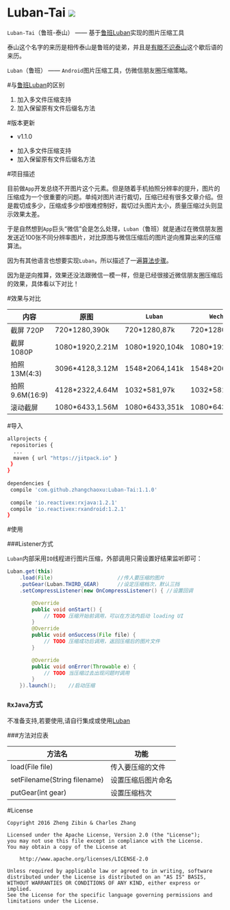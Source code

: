 # Luban-Tai [![](https://jitpack.io/v/zhangchaoxu/Luban-Tai.svg)](https://jitpack.io/#zhangchaoxu/Luban-Tai)

`Luban-Tai`（鲁班-泰山） —— 基于[鲁班Luban](https://github.com/Curzibn/Luban)实现的图片压缩工具

泰山这个名字的来历是相传泰山是鲁班的徒弟，并且是[有眼不识泰山](http://baike.baidu.com/subview/1032812/18218100.htm)这个歇后语的来历。

`Luban`（鲁班） —— `Android`图片压缩工具，仿微信朋友圈压缩策略。

#与[鲁班Luban](https://github.com/Curzibn/Luban)的区别
1. 加入多文件压缩支持
2. 加入保留原有文件后缀名方法

#版本更新
* v1.1.0
- 加入多文件压缩支持
- 加入保留原有文件后缀名方法

#项目描述

目前做`App`开发总绕不开图片这个元素。但是随着手机拍照分辨率的提升，图片的压缩成为一个很重要的问题。单纯对图片进行裁切，压缩已经有很多文章介绍。但是裁切成多少，压缩成多少却很难控制好，裁切过头图片太小，质量压缩过头则显示效果太差。

于是自然想到`App`巨头“微信”会是怎么处理，`Luban`（鲁班）就是通过在微信朋友圈发送近100张不同分辨率图片，对比原图与微信压缩后的图片逆向推算出来的压缩算法。

因为有其他语言也想要实现`Luban`，所以描述了一遍[算法步骤](/DESCRIPTION.md)。

因为是逆向推算，效果还没法跟微信一模一样，但是已经很接近微信朋友圈压缩后的效果，具体看以下对比！

#效果与对比

内容 | 原图 | `Luban` | `Wechat`
---- | ---- | ------ | ------
截屏 720P |720*1280,390k|720*1280,87k|720*1280,56k
截屏 1080P|1080*1920,2.21M|1080*1920,104k|1080*1920,112k
拍照 13M(4:3)|3096*4128,3.12M|1548*2064,141k|1548*2064,147k
拍照 9.6M(16:9)|4128*2322,4.64M|1032*581,97k|1032*581,74k
滚动截屏|1080*6433,1.56M|1080*6433,351k|1080*6433,482k

#导入

```sh
allprojects {
 repositories {
  ...
  maven { url "https://jitpack.io" }
 }
}
	
dependencies {
 compile 'com.github.zhangchaoxu:Luban-Tai:1.1.0'
 
 compile 'io.reactivex:rxjava:1.2.1'
 compile 'io.reactivex:rxandroid:1.2.1'
}
```

#使用

###Listener方式

`Luban`内部采用`IO`线程进行图片压缩，外部调用只需设置好结果监听即可：

```java
Luban.get(this)
    .load(File)                     //传人要压缩的图片
    .putGear(Luban.THIRD_GEAR)      //设定压缩档次，默认三挡
    .setCompressListener(new OnCompressListener() { //设置回调

        @Override
        public void onStart() {
            // TODO 压缩开始前调用，可以在方法内启动 loading UI
        }
        @Override
        public void onSuccess(File file) {
            // TODO 压缩成功后调用，返回压缩后的图片文件
        }

        @Override
        public void onError(Throwable e) {
            // TODO 当压缩过去出现问题时调用
        }
    }).launch();    //启动压缩
```

### `RxJava`方式

不准备支持,若要使用,请自行集成或使用[Luban](https://github.com/Curzibn/Luban)

###方法对应表

方法名|功能
---|---
load(File file)|传入要压缩的文件
setFilename(String filename)|设置压缩后图片命名
putGear(int gear)|设置压缩档次

#License


    Copyright 2016 Zheng Zibin & Charles Zhang
    
    Licensed under the Apache License, Version 2.0 (the "License");
    you may not use this file except in compliance with the License.
    You may obtain a copy of the License at
    
        http://www.apache.org/licenses/LICENSE-2.0
    
    Unless required by applicable law or agreed to in writing, software
    distributed under the License is distributed on an "AS IS" BASIS,
    WITHOUT WARRANTIES OR CONDITIONS OF ANY KIND, either express or implied.
    See the License for the specific language governing permissions and
    limitations under the License.
